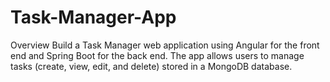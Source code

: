 # Task-Manager-App
Overview Build a Task Manager web application using Angular for the front end and Spring Boot for the back end. The app allows users to manage tasks (create, view, edit, and delete) stored in a MongoDB database. 
